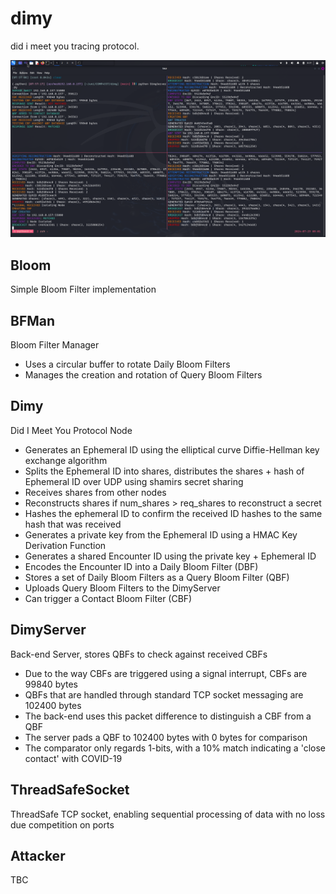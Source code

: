 # dimy
did i meet you tracing protocol.  

![DIMY Protocol](./demo.png)

## Bloom

Simple Bloom Filter implementation  

## BFMan

Bloom Filter Manager
- Uses a circular buffer to rotate Daily Bloom Filters  
- Manages the creation and rotation of Query Bloom Filters  

## Dimy

Did I Meet You Protocol Node
- Generates an Ephemeral ID using the elliptical curve Diffie-Hellman key exchange algorithm  
- Splits the Ephemeral ID into shares, distributes the shares + hash of Ephemeral ID over UDP using shamirs secret sharing  
- Receives shares from other nodes  
- Reconstructs shares if num_shares > req_shares to reconstruct a secret  
- Hashes the ephemeral ID to confirm the received ID hashes to the same hash that was received  
- Generates a private key from the Ephemeral ID using a HMAC Key Derivation Function  
- Generates a shared Encounter ID using the private key + Ephemeral ID  
- Encodes the Encounter ID into a Daily Bloom Filter (DBF)  
- Stores a set of Daily Bloom Filters as a Query Bloom Filter (QBF)  
- Uploads Query Bloom Filters to the DimyServer  
- Can trigger a Contact Bloom Filter (CBF)  

## DimyServer

Back-end Server, stores QBFs to check against received CBFs
- Due to the way CBFs are triggered using a signal interrupt, CBFs are 99840 bytes  
- QBFs that are handled through standard TCP socket messaging are 102400 bytes  
- The back-end uses this packet difference to distinguish a CBF from a QBF  
- The server pads a QBF to 102400 bytes with 0 bytes for comparison  
- The comparator only regards 1-bits, with a 10% match indicating a 'close contact' with COVID-19  

## ThreadSafeSocket

ThreadSafe TCP socket, enabling sequential processing of data with no loss due competition on ports  

## Attacker

TBC  
